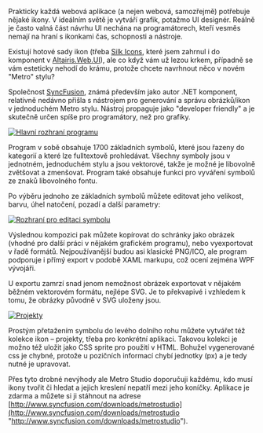 <!-- dcterms:identifier = aspnetcz#398 -->
<!-- dcterms:title = SyncFusion Metro Studio 2: Snadné ikonky pro programátory -->
<!-- dcterms:abstract = Prakticky každá webová aplikace potřebuje nějaké ikony. Ale kde je vzít a nekrást, zejména když vám Silk Icons už lezou krkem? Syncfusion nabízí program na generování ikon ve stylu Metro, s logikou přátelskou pro programátory a navíc zdarma. -->
<!-- np9:categoryId = 7 -->
<!-- x4w:category = Software -->
<!-- np9:authorId = 1 -->
<!-- np9:authorEmail = michal.valasek@altairis.cz -->
<!-- dcterms:creator = Michal Altair Valášek -->
<!-- dcterms:created = 2012-08-24T02:13:44.287+02:00 -->
<!-- dcterms:dateAccepted = 2012-08-24T02:05:00+02:00 -->
<!-- x4w:pictureWidth = 150 -->
<!-- x4w:pictureHeight = 150 -->
<!-- x4w:pictureUrl = /perex-pictures/20120824-syncfusion-metro-studio-2-snadne-ikonky-pro-programatory.jpg -->

Prakticky každá webová aplikace (a nejen webová, samozřejmě) potřebuje nějaké ikony. V ideálním světě je vytváří grafik, potažmo UI designér. Reálně je často valná část návrhu UI nechána na programátorech, kteří vesměs nemají na hraní s ikonkami čas, schopnosti a nástroje.

Existují hotové sady ikon (třeba [Silk Icons](http://www.famfamfam.com/lab/icons/silk/), které jsem zahrnul i do komponent v [Altairis.Web.UI](http://altairiswebui.codeplex.com)), ale co když vám už lezou krkem, případně se vám esteticky nehodí do krámu, protože chcete navrhnout něco v novém "Metro" stylu?

Společnost [SyncFusion](http://www.syncfusion.com/), známá především jako autor .NET komponent, relativně nedávno přišla s nástrojem pro generování a správu obrázků/ikon v jednoduchém Metro stylu. Nástroj propaguje jako "developer friendly" a je skutečně určen spíše pro programátory, než pro grafiky.

[![Hlavní rozhraní programu](http://www.aspnet.cz/Files/20120824-metrostudio_thumb.png "Hlavní rozhraní programu")](http://www.aspnet.cz/Files/20120824-metrostudio_2.png)

Program v sobě obsahuje 1700 základních symbolů, které jsou řazeny do kategorií a které lze fulltextově prohledávat. Všechny symboly jsou v jednotném, jednoduchém stylu a jsou vektorové, takže je možné je libovolně zvětšovat a zmenšovat. Program také obsahuje funkci pro vyváření symbolů ze znaků libovolného fontu.

Po výběru jednoho ze základních symbolů můžete editovat jeho velikost, barvu, úhel natočení, pozadí a další parametry:

[![Rozhraní pro editaci symbolu](http://www.aspnet.cz/Files/20120824-iconedit_thumb.png "Rozhraní pro editaci symbolu")](http://www.aspnet.cz/Files/20120824-iconedit_2.png)

Výslednou kompozici pak můžete kopírovat do schránky jako obrázek (vhodné pro další práci v nějakém grafickém programu), nebo vyexportovat v řadě formátů. Nejpoužívanější budou asi klasické PNG/ICO, ale program podporuje i přímý export v podobě XAML markupu, což ocení zejména WPF vývojáři.

U exportu zamrzí snad jenom nemožnost obrázek exportovat v nějakém běžném vektorovém formátu, nejlépe SVG. Je to překvapivé i vzhledem k tomu, že obrázky původně v SVG uloženy jsou.

[![Projekty](http://www.aspnet.cz/Files/20120824-ilwp_thumb.png "Projekty")](http://www.aspnet.cz/Files/20120824-ilwp_2.png)

Prostým přetažením symbolu do levého dolního rohu můžete vytvářet též kolekce ikon – projekty, třeba pro konkrétní aplikaci. Takovou kolekci je možno též uložit jako CSS sprite pro použití v HTML. Bohužel vygenerované css je chybné, protože u pozičních informací chybí jednotky (px) a je tedy nutné je upravovat.

Přes tyto drobné nevýhody ale Metro Studio doporučuji každému, kdo musí ikony tvořit či hledat a jejich kreslení nepatří mezi jeho koníčky. Aplikace je zdarma a můžete si ji stáhnout na adrese [http://www.syncfusion.com/downloads/metrostudio](http://www.syncfusion.com/downloads/metrostudio "http://www.syncfusion.com/downloads/metrostudio").